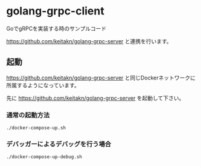 # golang-grpc-client
GoでgRPCを実装する時のサンプルコード

https://github.com/keitakn/golang-grpc-server と連携を行います。

## 起動

https://github.com/keitakn/golang-grpc-server と同じDockerネットワークに所属するようになっています。

先に https://github.com/keitakn/golang-grpc-server を起動して下さい。

### 通常の起動方法

```
./docker-compose-up.sh
```

### デバッガーによるデバッグを行う場合

```
./docker-compose-up-debug.sh
```
